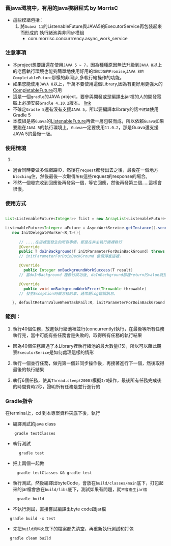 ### 舊java環境中，有用的java模組程式 by MorrisC
- 這些模組包括：
  1. 將`Guava 11`的ListenableFuture與JAVA5的ExecutorService再包裝起來而形成的 執行緒池與非同步模組
     - com.morrisc.concurrrency.async_work_service

### 注意事項     
- 本project想要讓還在使用`JAVA 5 ~ 7`，因為種種原因無法升級到`JAVA 8`以上的老舊執行環境也能夠簡單地使用好用的`類似JS的Promise`,`JAVA 8的CompletableFuture`那樣的非同步,多執行緒操作的功能。  
- 如果您能使用`JAVA 8`以上，千萬不要使用這個Library,因為有更好用更強大的[CompletableFuture](https://docs.oracle.com/javase/8/docs/api/java/util/concurrent/CompletableFuture.html)可用
- 這是一個`gradle`的JAVA project，要參與開發或是編譯出jar檔的人的開發電腦上必須安裝`Gradle 4.10.2`版本。 [link](https://gradle.org/releases/)
- 不確定`Gradle 5`還有沒有支援`JAVA 5`，所以要編譯本library的話`不建議`使用Gradle 5
- 本模組是將`Guava`的[ListenableFuture](https://google.github.io/guava/releases/23.0/api/docs/com/google/common/util/concurrent/ListenableFuture.html)再做一層包裝而成，所以依賴`Guava`如果要跑在`JAVA 5`的執行環境上，`Guava`一定要使用`11.0.2`，那是Guava還支援JAVA 5的最後一版。


  
### 使用情境
1. 
  - 適合同時要做多個網路IO，然後在`request`都發出去之後，最後在一個地方`blocking`住，然後最後一次取得`所有`這些request的response的場合。
  - 不然一個發完收到回應後再發另一個，等它回應，然後再發第三個.....這樣會很慢。


### 使用方式
``` java

List<ListenableFuture<Integer>> fList = new ArrayList<ListenableFuture<Integer>>();

ListenableFuture<Integer> aFuture = AsyncWorkService.getInstance().sendWorkToBackgroundExecutorService(
   new InitDelegateWorker<R,T>(){
      
      // ....在這裡面發生的所有事情，都是在非主執行緒裡執行 
      @Override
      public T doInBackground(T initParameterForDoinBackGround) throws Exception
      // initParameterForDoinBackGround 會備傳進這裡，

      @Override
		public Integer onBackgroundWorkSuccess(T result)
      // 當doInBackground 裡執行成功後, doInBackground那裡return的value就是它的result參數

      @Override
		public void onBackgroundWorkError(Throwable throwable)
      // 發生Exception時做怎樣的事，通常是log錯誤訊息，

   }, defaultReturnValueWhenTaskFail:R, initParameterForDoinBackGround:T  )

```
###  範例：
1. 執行40個任務，放進執行緒池裡並行(concurrently)執行，在最後等所有任務執行完，當中可能有些任務會是失敗的，取得所有任務的執行結果
  - 因為40個任務超過了本Library裡執行緒池的最大數量(15)，所以可以藉此觀察`ExecutorSerice`是如何處理這樣的情形

2. 執行一個並行任務，做完第一個非同步操作後，再接著進行下一個，然後取得最後的執行結果

3. 執行6個任務，使其`Thread.sleep(2000)`模擬`I/O`操作，最後所有任務完成後的時間費時2秒，證明所有任務是並行進行的

### Gradle指令
  在terminal上，cd 到本專案資料夾底下後，執行
   - 編譯測試的java class
``` shell
    gradle testClasses
```

   - 執行測試
``` shell
      gradle test
```
   - 把上兩個一起做
``` shell
     gradle testClasses && gradle test
```
   - 執行測試，然後編譯出byteCode，會放在`build/classes/main`底下，打包起來的jar檔會放在`build/libs`底下，測試如果有問題，就`不會產生jar檔`
``` shell
     gradle build
```
   - 不執行測試，直接嘗試編譯出byte code跟jar檔
  ``` shell
    gradle build -x test
  ```
   - 先把`build資料夾`底下的檔案都先清空，再重新執行測試和打包
  ``` shell
    gradle clean build
  ```